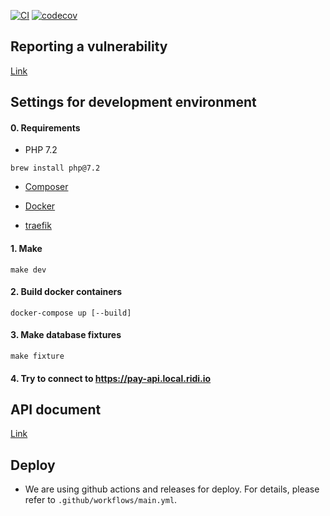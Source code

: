 [![CI](https://github.com/ridi/pay-backend/workflows/CI/badge.svg?branch=master)](https://github.com/ridi/pay-backend/actions?query=workflow%3ACI+branch%3Amaster)
[![codecov](https://codecov.io/gh/ridi/pay-backend/branch/master/graph/badge.svg?token=g1l9Hrb9zH)](https://codecov.io/gh/ridi/pay-backend)

## Reporting a vulnerability

[Link](https://github.com/ridi/pay-backend/security/policy)

## Settings for development environment

#### 0. Requirements
- PHP 7.2
```
brew install php@7.2
```

- [Composer](https://getcomposer.org/doc/00-intro.md#globally)

- [Docker](https://store.docker.com/editions/community/docker-ce-desktop-mac)

- [traefik](https://github.com/ridi/traefik/blob/master/README.md)

#### 1. Make
```
make dev
```

#### 2. Build docker containers
```
docker-compose up [--build] 
```

#### 3. Make database fixtures
```
make fixture
```

#### 4. Try to connect to https://pay-api.local.ridi.io 

## API document
[Link](https://s3.ap-northeast-2.amazonaws.com/ridi-pay-backend-api-doc/master/api.html)

## Deploy
- We are using github actions and releases for deploy. For details, please refer to `.github/workflows/main.yml`.
